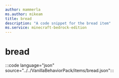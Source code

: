 ```yaml
---
author: mammerla
ms.author: mikeam
title: bread
description: "A code snippet for the bread item"
ms.service: minecraft-bedrock-edition
---
```


# bread

:::code language="json" source="../../VanillaBehaviorPack/items/bread.json":::
